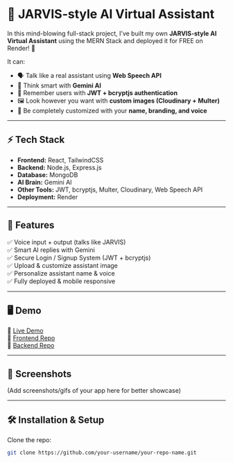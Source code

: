 # 🤖 JARVIS-style AI Virtual Assistant

In this mind-blowing full-stack project, I’ve built my own **JARVIS-style AI Virtual Assistant** using the MERN Stack and deployed it for FREE on Render! 🚀  

It can:  
- 🗣️ Talk like a real assistant using **Web Speech API**  
- 🧠 Think smart with **Gemini AI**  
- 👤 Remember users with **JWT + bcryptjs authentication**  
- 🖼️ Look however you want with **custom images (Cloudinary + Multer)**  
- 🎨 Be completely customized with your **name, branding, and voice**  

---

## ⚡ Tech Stack
- **Frontend:** React, TailwindCSS  
- **Backend:** Node.js, Express.js  
- **Database:** MongoDB  
- **AI Brain:** Gemini AI  
- **Other Tools:** JWT, bcryptjs, Multer, Cloudinary, Web Speech API  
- **Deployment:** Render  

---

## 🚀 Features
✅ Voice input + output (talks like JARVIS)  
✅ Smart AI replies with Gemini  
✅ Secure Login / Signup System (JWT + bcryptjs)  
✅ Upload & customize assistant image  
✅ Personalize assistant name & voice  
✅ Fully deployed & mobile responsive  

---

## 🖥️ Demo
🔗 [Live Demo](https://your-deployed-link-here)  
📂 [Frontend Repo](#)  
📂 [Backend Repo](#)  

---

## 📸 Screenshots
(Add screenshots/gifs of your app here for better showcase)

---

## 🛠️ Installation & Setup

Clone the repo:
```bash
git clone https://github.com/your-username/your-repo-name.git
